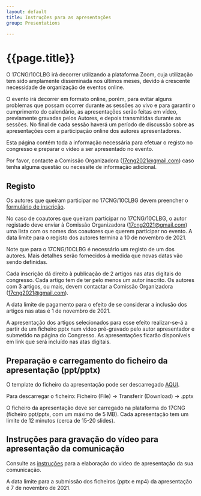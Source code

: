 ```yaml
---
layout: default
title: Instruções para as apresentações
group: Presentations

---
```


# {{page.title}}

O 17CNG/10CLBG irá decorrer utilizando a plataforma Zoom, cuja utilização tem sido amplamente disseminada nos últimos meses, devido à crescente necessidade de organização de eventos online. 

O evento irá decorrer em formato online, porém, para evitar alguns problemas que possam ocorrer durante as sessões ao vivo e para garantir o cumprimento do calendário, as apresentações serão feitas em vídeo, previamente gravadas pelos Autores, e depois transmitidas durante as sessões. No final de cada sessão haverá um período de discussão sobre as apresentações com a participação online dos autores apresentadores. 

Esta página contém toda a informação necessária para efetuar o registo no congresso e preparar o vídeo a ser apresentado no evento. 

Por favor, contacte a Comissão Organizadora (17cng2021@gmail.com) caso tenha alguma questão ou necessite de informação adicional. 

## Registo
Os autores que queiram participar no 17CNG/10CLBG devem preencher o [formulário de inscrição]({{site.baseurl}}/registration.html).

No caso de coautores que queiram participar no 17CNG/10CLBG, o autor registado deve enviar à Comissão Organizadora (17cng2021@gmail.com) uma lista com os nomes dos coautores que querem participar no evento. A data limite para o registo dos autores termina a 10 de novembro de 2021. 

Note que para o 17CNG/10CLBG é necessário um registo de um dos autores. Mais detalhes serão fornecidos à medida que novas datas vão sendo definidas. 

Cada inscrição dá direito à publicação de 2 artigos nas atas digitais do congresso. Cada artigo tem de ter pelo menos um autor inscrito. Os autores com 3 artigos, ou mais, devem contactar a Comissão Organizadora (17cng2021@gmail.com).

A data limite de pagamento para o efeito de se considerar a inclusão dos artigos nas atas é 1 de novembro de 2021.


A apresentação dos artigos selecionados para esse efeito realizar-se-á a partir de um ficheiro pptx num vídeo pré-gravado pelo autor apresentador e submetido na página do Congresso. As apresentações ficarão disponíveis em link que será incluído nas atas digitais. 
 
## Preparação e carregamento do ficheiro da apresentação (ppt/pptx) 

O template do ficheiro da apresentação pode ser descarregado [AQUI](https://docs.google.com/presentation/d/1iWmxB0bIj6nIQ--VwoF9UxPfcdiDVyZu/edit?usp=sharing&ouid=102727743616253314515&rtpof=true&sd=true). 

Para descarregar o ficheiro: Ficheiro (File) -> Transferir (Download) -> .pptx

O ficheiro da apresentação deve ser carregado na plataforma do 17CNG (ficheiro ppt/pptx, com um máximo de 5 MB). Cada apresentação tem um limite de 12 minutos (cerca de 15-20 slides). 

 
## Instruções para gravação do vídeo para apresentação da comunicação

Consulte as [instruções](https://drive.google.com/file/d/1MO_ZWv66njoy21cmNM7bnrcn5SHr96qj/view?usp=sharing) para a elaboração do video de apresentação da sua comunicação.

A data limite para a submissão dos ficheiros (pptx e mp4) da apresentação é 7 de novembro de 2021. 
